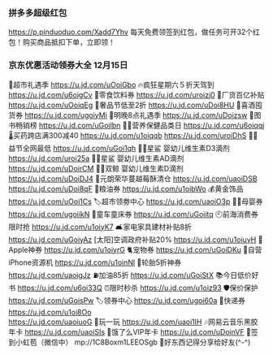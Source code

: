 ### 拼多多超级红包
https://p.pinduoduo.com/Xadd7Yhv
每天免费领签到红包，做任务可开32个红包！购买商品抵扣下单，立即领！

### 京东优惠活动领券大全 12月15日
🛒超市礼遇季
https://u.jd.com/uOoiGbo
🔥疯狂星期六５折天驾到
https://u.jd.com/u6oigCv
🛒零食饮料券
https://u.jd.com/uroizj0
🚚厂货百亿补贴
https://u.jd.com/uOoiqEg
👜奢品节低至2折
https://u.jd.com/uDoi8HU
🥃喜酒囤货券
https://u.jd.com/ugoiyMi
🎁明晚8点礼遇季
https://u.jd.com/uDoizsw
📖图书畅销榜
https://u.jd.com/uGoiIbn
👍🏻营养保健品类日
https://u.jd.com/u6oiqqj
🌡买药跨店满300减40
https://u.jd.com/u1oiqqb
https://u.jd.com/uroiDhS
💪🏻益节全网最低
https://u.jd.com/uGoi1qh
👶🏻星鲨 婴幼儿维生素D3滴剂 
https://u.jd.com/uroi25a
👶🏻星鲨 婴幼儿维生素AD滴剂
https://u.jd.com/uDoirCM
👶🏻双鲸 婴幼儿维生素D滴剂
https://u.jd.com/uDoiDJ4
🍰元朗荣华蔓越莓酥清仓
https://u.jd.com/uaoiDSB
https://u.jd.com/uDoi8qF
🍚粮油券
https://u.jd.com/u1oibWo
💰黄金饰品
https://u.jd.com/uOoi1Cs
🏷超市领劵中心
https://u.jd.com/uaoiO3p
👶🏻母婴券
https://u.jd.com/ugoiikN
🛴童车童床券
https://u.jd.com/uGoiitq
🕙前海消费券限时抢
https://u.jd.com/u1oiyK7
🛋家电家具建材补贴8折
https://u.jd.com/uGoiyAz
[太阳]空调政府补贴20% 
https://u.jd.com/u1oiuyH
 Apple神券
https://u.jd.com/u1oiyrG
🐈宠物券
https://u.jd.com/uGoiDKu
📱自营iPhone资源机
https://u.jd.com/u1oinNl
🛞轮胎5折神券
https://u.jd.com/uaoigJz
⛽加油85折
https://u.jd.com/uGoiStX
📚今日低价好书
https://u.jd.com/u6oi33Q
⏰限时秒杀
https://u.jd.com/u1oiz93
🛡保价保护
https://u.jd.com/uGoisPw
🏷领券中心
https://u.jd.com/ugoi60a
🚚快递券
https://u.jd.com/u1oi8Oo  
https://u.jd.com/uaoiuoG
🎰玩一玩
https://u.jd.com/uaoi1lH
🎶网易云音乐黑胶年卡
https://u.jd.com/uaoiSIs
 🛵饿了么VIP年卡
https://u.jd.com/uDoinVF
🧧签到小虹苞（微信中）
mp://1C8Boxm1LEEOSgb
🌟好东西记得分享给好友(^-^)